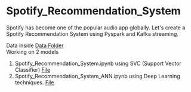 # Spotify_Recommendation_System

Spotify has become one of the popular audio app globally. Let's create a Spotify Recommendation System using Pyspark and Kafka streaming.

Data inside <a href="url">Data Folder</a><br>
Working on 2 models
1. Spotify_Recommendation_System.ipynb using SVC (Support Vector Classifier) <a href="https://github.com/RishavMishraRM/Spotify_Recommendation_System/blob/main/Spotify_Recommendation_System.ipynb">File</a>
2. Spotify_Recommendation_System_ANN.ipynb using Deep Learning techniques. <a href="https://github.com/RishavMishraRM/Spotify_Recommendation_System/blob/main/Spotify_Recommendation_System_ANN.ipynb">File</a>
